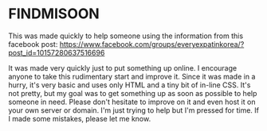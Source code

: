 # FINDMISOON
This was made quickly to help someone using the information from this facebook post: https://www.facebook.com/groups/everyexpatinkorea/?post_id=10157280637516696

It was made very quickly just to put something up online. I encourage anyone to take this rudimentary start and improve it. Since it was made in a hurry, it's very basic and uses only HTML and a tiny bit of in-line CSS. It's not pretty, but my goal was to get something up as soon as possible to help someone in need. Please don't hesitate to improve on it and even host it on your own server or domain. I'm just trying to help but I'm pressed for time. If I made some mistakes, please let me know.
